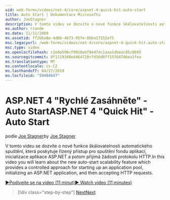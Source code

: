 ```yaml
---
uid: web-forms/videos/net-4/core/aspnet-4-quick-hit-auto-start
title: Auto Start | Dokumentace Microsoftu
author: JoeStagner
description: V tomto videu se dozvíte o nové funkce škálovatelnosti automatického spuštění, která poskytuje řízený přístup pro spuštění fondu aplikací, initializ...
ms.author: riande
ms.date: 11/11/2009
ms.assetid: ff2bba8e-4dbb-4b73-95fe-0bba17152ef5
msc.legacyurl: /web-forms/videos/net-4/core/aspnet-4-quick-hit-auto-start
msc.type: video
ms.openlocfilehash: c1e0a596cf9928ebf8447dc1aaa1dbeac85c8605
ms.sourcegitcommit: 0f1119340e4464720cfd16d0ff15764746ea1fea
ms.translationtype: MT
ms.contentlocale: cs-CZ
ms.lasthandoff: 04/17/2019
ms.locfileid: "59404647"
---
```

# <a name="aspnet-4-quick-hit---auto-start"></a><span data-ttu-id="e10e6-103">ASP.NET 4 "Rychlé Zasáhněte" - Auto Start</span><span class="sxs-lookup"><span data-stu-id="e10e6-103">ASP.NET 4 "Quick Hit" - Auto Start</span></span>

<span data-ttu-id="e10e6-104">podle [Joe Stagner](https://github.com/JoeStagner)</span><span class="sxs-lookup"><span data-stu-id="e10e6-104">by [Joe Stagner](https://github.com/JoeStagner)</span></span>

<span data-ttu-id="e10e6-105">V tomto videu se dozvíte o nové funkce škálovatelnosti automatického spuštění, která poskytuje řízený přístup pro spuštění fondu aplikací, inicializace aplikace ASP.NET a potom přijímá žádosti protokolu HTTP.</span><span class="sxs-lookup"><span data-stu-id="e10e6-105">In this video you will learn about the new auto-start scalability feature which provides a controlled approach for starting up an application pool, initializing an ASP.NET application, and then accepting HTTP requests.</span></span> 

[<span data-ttu-id="e10e6-106">&#9654;Podívejte se na video (11 minut)</span><span class="sxs-lookup"><span data-stu-id="e10e6-106">&#9654; Watch video (11 minutes)</span></span>](https://channel9.msdn.com/Blogs/ASP-NET-Site-Videos/aspnet-4-quick-hit-auto-start)

> [!div class="step-by-step"]
> [<span data-ttu-id="e10e6-107">Next</span><span class="sxs-lookup"><span data-stu-id="e10e6-107">Next</span></span>](aspnet-4-quick-hit-clean-webconfig-files.md)
